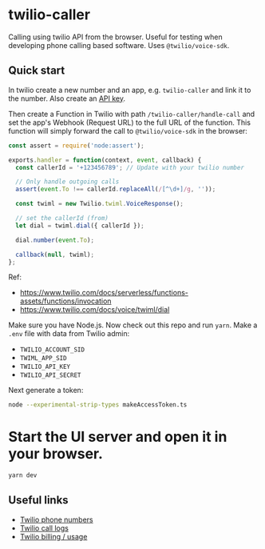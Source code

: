 # twilio-caller

Calling using twilio API from the browser. Useful for testing when developing phone calling based software. Uses `@twilio/voice-sdk`.

## Quick start

In twilio create a new number and an app, e.g. `twilio-caller` and link it to the number. Also create an [API key](https://console.twilio.com/us1/account/keys-credentials/api-keys).

Then create a Function in Twilio with path `/twilio-caller/handle-call` and set the app's Webhook (Request URL) to the full URL of the function. This function will simply forward the call to `@twilio/voice-sdk` in the browser:

```js
const assert = require('node:assert');

exports.handler = function(context, event, callback) {
  const callerId = '+123456789'; // Update with your twilio number

  // Only handle outgoing calls
  assert(event.To !== callerId.replaceAll(/[^\d+]/g, ''));

  const twiml = new Twilio.twiml.VoiceResponse();

  // set the callerId (from)
  let dial = twiml.dial({ callerId });

  dial.number(event.To);

  callback(null, twiml);
};
```

Ref:
- https://www.twilio.com/docs/serverless/functions-assets/functions/invocation
- https://www.twilio.com/docs/voice/twiml/dial

Make sure you have Node.js. Now check out this repo and run `yarn`. Make a `.env` file with data from Twilio admin:
- `TWILIO_ACCOUNT_SID`
- `TWIML_APP_SID`
- `TWILIO_API_KEY`
- `TWILIO_API_SECRET`

Next generate a token:

```bash
node --experimental-strip-types makeAccessToken.ts
```

# Start the UI server and open it in your browser.
```bash
yarn dev
```

## Useful links

- [Twilio phone numbers](https://console.twilio.com/us1/develop/phone-numbers/manage/incoming)
- [Twilio call logs](https://console.twilio.com/us1/monitor/logs/calls?frameUrl=%2Fconsole%2Fvoice%2Fcalls%2Flogs%3Fx-target-region%3Dus1)
- [Twilio billing / usage](https://console.twilio.com/us1/billing/usage/summary?frameUrl=%2Fconsole%2Fusage%3Fdate%3D2025-02%26__override_layout__%3Dembed%26bifrost%3Dtrue%26x-target-region%3Dus1)
